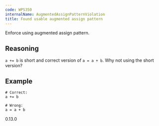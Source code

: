```yaml
---
code: WPS350
internalName: AugmentedAssignPatternViolation
title: Found usable augmented assign pattern
---
```


Enforce using augmented assign pattern.

## Reasoning
`a += b` is short and correct version of `a = a + b`. Why not using
the short version?

## Example

    # Correct:
    a += b
    
    # Wrong:
    a = a + b

<div class="versionadded">

0.13.0

</div>